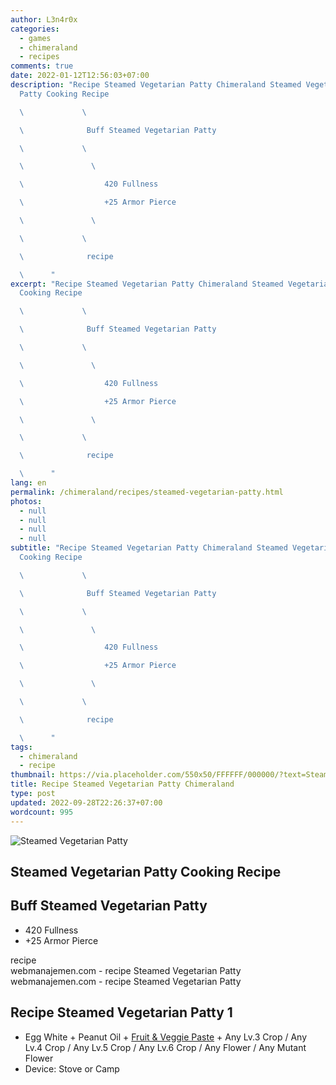 ```yaml
---
author: L3n4r0x
categories:
  - games
  - chimeraland
  - recipes
comments: true
date: 2022-01-12T12:56:03+07:00
description: "Recipe Steamed Vegetarian Patty Chimeraland Steamed Vegetarian
  Patty Cooking Recipe

  \             \ 

  \              Buff Steamed Vegetarian Patty

  \             \ 

  \               \ 

  \                  420 Fullness

  \                  +25 Armor Pierce

  \               \ 

  \             \ 

  \              recipe

  \      "
excerpt: "Recipe Steamed Vegetarian Patty Chimeraland Steamed Vegetarian Patty
  Cooking Recipe

  \             \ 

  \              Buff Steamed Vegetarian Patty

  \             \ 

  \               \ 

  \                  420 Fullness

  \                  +25 Armor Pierce

  \               \ 

  \             \ 

  \              recipe

  \      "
lang: en
permalink: /chimeraland/recipes/steamed-vegetarian-patty.html
photos:
  - null
  - null
  - null
  - null
subtitle: "Recipe Steamed Vegetarian Patty Chimeraland Steamed Vegetarian Patty
  Cooking Recipe

  \             \ 

  \              Buff Steamed Vegetarian Patty

  \             \ 

  \               \ 

  \                  420 Fullness

  \                  +25 Armor Pierce

  \               \ 

  \             \ 

  \              recipe

  \      "
tags:
  - chimeraland
  - recipe
thumbnail: https://via.placeholder.com/550x50/FFFFFF/000000/?text=Steamed Vegetarian Patty
title: Recipe Steamed Vegetarian Patty Chimeraland
type: post
updated: 2022-09-28T22:26:37+07:00
wordcount: 995
---
```


<link
  rel="stylesheet"
  href="https://rawcdn.githack.com/dimaslanjaka/Web-Manajemen/870a349/css/bootstrap-5-3-0-alpha3-wrapper.css"
/>
<section id="bootstrap-wrapper">
  <div data-bs-theme="dark">
    <div class="card mb-2">
      <div class="card-body">
        <div class="row g-0">
          <div class="col-sm-4 position-relative mb-2">
            <img
              src="https://via.placeholder.com/600"
              class="card-img fit-cover w-100 h-100"
              alt="Steamed Vegetarian Patty"
              data-fancybox="true"
            />
          </div>
          <div class="col-sm-8 mb-2">
            <div class="card-body">
              <div class="d-flex flex-row align-items-center mb-3">
                <h2 class="fs-5">Steamed Vegetarian Patty Cooking Recipe</h2>
              </div>
              <h2 class="card-title fs-5">Buff Steamed Vegetarian Patty</h2>
              <div class="card-text">
                <ul>
                  <li>420 Fullness</li>
                  <li>+25 Armor Pierce</li>
                </ul>
              </div>
              <span class="badge rounded-pill">recipe</span>
            </div>
            <div class="card-footer text-end text-muted mt-auto">
              webmanajemen.com - recipe Steamed Vegetarian Patty
            </div>
          </div>
        </div>
      </div>
      <div class="card-footer text-end text-muted">
        webmanajemen.com - recipe Steamed Vegetarian Patty
      </div>
    </div>
    <div class="row mb-2">
      <div class="col-12 col-lg-6 recipe-item mb-2">
        <div class="card">
          <div class="card-body">
            <h2 class="card-title fs-5">Recipe Steamed Vegetarian Patty 1</h2>
            <div class="card-text">
              <ul>
                <li>
                  Egg White<span> + </span>Peanut Oil<span> + </span
                  ><a
                    class="text-decoration-none text-primary"
                    href="/chimeraland/recipes/fruit-and-veggie-paste.html"
                    >Fruit &amp; Veggie Paste</a
                  ><span> + </span>Any Lv.3 Crop<span> / </span>Any Lv.4
                  Crop<span> / </span>Any Lv.5 Crop<span> / </span>Any Lv.6
                  Crop<span> / </span>Any Flower<span> / </span>Any Mutant
                  Flower
                </li>
                <li>Device: Stove or Camp</li>
              </ul>
            </div>
          </div>
        </div>
      </div>
    </div>
  </div>
</section>